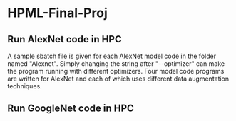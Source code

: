 # HPML-Final-Proj

## Run AlexNet code in HPC
A sample sbatch file is given for each AlexNet model code in the folder named "Alexnet". Simply changing the string after "--optimizer" can make the program running with 
different optimizers. Four model code programs are written for AlexNet and each of which uses different data augmentation techniques.

## Run GoogleNet code in HPC
